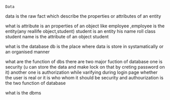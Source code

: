 <!-- # jai shree raam 
#git checkout 
inside this new branch is like map function means it will create a copy andmade the changes on that withot updateing the original one git

* to directly jump to the next branch and we dont know the name of the branch or actually it is not exist then 
```
git checkout -b private-branch 
```
git is the version control -->
 

 ```
 Data
 ```
 data is the raw fact which describe the properties or attributes of an entity

 what is attribute is an properties of an object 
 like employee ,employee is the entity(any reallife object,student)
 student is an entity 
 his name roll class student name is the attribute of an object student 

 what is the database 
 db is the place where data is store in systamatically or an organised manner 

 what are the function of dbs
 there are two major fuction of database 
 one is security (u can store the data and make  lock on that by creting password on it)
 another one is authorization while varifying during login page whether the user is real or it is who whom it should be 
 security and authourization is the two function of database 

 what is the dbms 